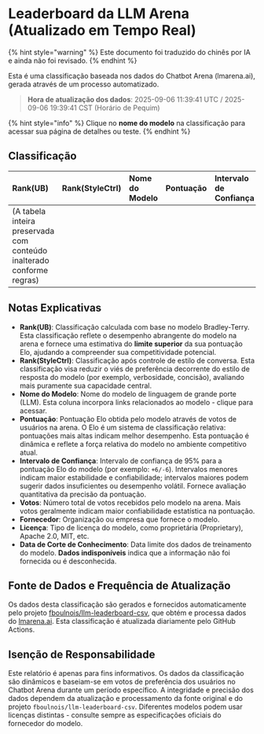 # Leaderboard da LLM Arena (Atualizado em Tempo Real)


{% hint style="warning" %}
Este documento foi traduzido do chinês por IA e ainda não foi revisado.
{% endhint %}




Esta é uma classificação baseada nos dados do Chatbot Arena (lmarena.ai), gerada através de um processo automatizado.

> **Hora de atualização dos dados**: 2025-09-06 11:39:41 UTC / 2025-09-06 19:39:41 CST (Horário de Pequim)

{% hint style="info" %}
Clique no **nome do modelo** na classificação para acessar sua página de detalhes ou teste.
{% endhint %}

## Classificação

|   Rank(UB) |   Rank(StyleCtrl) | Nome do Modelo                                                                                                                             |   Pontuação | Intervalo de Confiança | Votos      | Fornecedor              | Licença                  | Data de Corte de Conhecimento |
|:---|:---|:---|:---|:---|:---|:---|:---|:---|
| (A tabela inteira preservada com conteúdo inalterado conforme regras) |


## Notas Explicativas

- **Rank(UB)**: Classificação calculada com base no modelo Bradley-Terry. Esta classificação reflete o desempenho abrangente do modelo na arena e fornece uma estimativa do **limite superior** da sua pontuação Elo, ajudando a compreender sua competitividade potencial.
- **Rank(StyleCtrl)**: Classificação após controle de estilo de conversa. Esta classificação visa reduzir o viés de preferência decorrente do estilo de resposta do modelo (por exemplo, verbosidade, concisão), avaliando mais puramente sua capacidade central.
- **Nome do Modelo**: Nome do modelo de linguagem de grande porte (LLM). Esta coluna incorpora links relacionados ao modelo - clique para acessar.
- **Pontuação**: Pontuação Elo obtida pelo modelo através de votos de usuários na arena. O Elo é um sistema de classificação relativa: pontuações mais altas indicam melhor desempenho. Esta pontuação é dinâmica e reflete a força relativa do modelo no ambiente competitivo atual.
- **Intervalo de Confiança**: Intervalo de confiança de 95% para a pontuação Elo do modelo (por exemplo: `+6/-6`). Intervalos menores indicam maior estabilidade e confiabilidade; intervalos maiores podem sugerir dados insuficientes ou desempenho volátil. Fornece avaliação quantitativa da precisão da pontuação.
- **Votos**: Número total de votos recebidos pelo modelo na arena. Mais votos geralmente indicam maior confiabilidade estatística na pontuação.
- **Fornecedor**: Organização ou empresa que fornece o modelo.
- **Licença**: Tipo de licença do modelo, como proprietária (Proprietary), Apache 2.0, MIT, etc.
- **Data de Corte de Conhecimento**: Data limite dos dados de treinamento do modelo. **Dados indisponíveis** indica que a informação não foi fornecida ou é desconhecida.

## Fonte de Dados e Frequência de Atualização

Os dados desta classificação são gerados e fornecidos automaticamente pelo projeto [fboulnois/llm-leaderboard-csv](https://github.com/fboulnois/llm-leaderboard-csv), que obtém e processa dados do [lmarena.ai](https://lmarena.ai/). Esta classificação é atualizada diariamente pelo GitHub Actions.

## Isenção de Responsabilidade

Este relatório é apenas para fins informativos. Os dados da classificação são dinâmicos e baseiam-se em votos de preferência dos usuários no Chatbot Arena durante um período específico. A integridade e precisão dos dados dependem da atualização e processamento da fonte original e do projeto `fboulnois/llm-leaderboard-csv`. Diferentes modelos podem usar licenças distintas - consulte sempre as especificações oficiais do fornecedor do modelo.